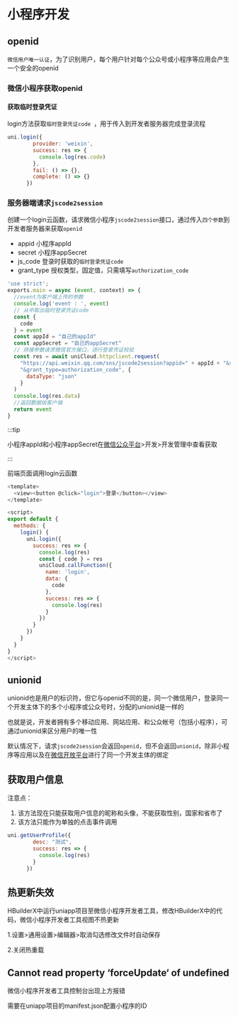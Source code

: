 

# 小程序开发

## openid

`微信用户唯一认证`，为了识别用户，每个用户针对每个公众号或小程序等应用会产生一个安全的openid

### 微信小程序获取openid

#### 获取临时登录凭证

login方法获取`临时登录凭证code `，用于传入到开发者服务器完成登录流程

```js
uni.login({
        provider: 'weixin',
        success: res => {
          console.log(res.code)
        },
        fail: () => {},
        complete: () => {}
      })
```

### 服务器端请求`jscode2session`

创建一个login云函数，请求微信小程序`jscode2session`接口，通过传入`四个参数`到开发者服务器来获取`openid`

- appid  小程序appId
- secret  小程序appSecret
- js_code  登录时获取的`临时登录凭证code`
- grant_type  授权类型，固定值，只需填写`authorization_code`

```js
'use strict';
exports.main = async (event, context) => {
  //event为客户端上传的参数
  console.log('event : ', event)
  // 从中取出临时登录凭证code
  const {
    code
  } = event
  const appId = "自己的appId"
  const appSecret = "自己的appSecret"
  // 拼接参数请求微信官方接口，进行登录凭证校验
  const res = await uniCloud.httpclient.request(
    "https://api.weixin.qq.com/sns/jscode2session?appid=" + appId + "&secret=" + appSecret + "&js_code=" + code +
    "&grant_type=authorization_code", {
      dataType: "json"
    }
  )
  console.log(res.data)
  //返回数据给客户端
  return event
}
```

:::tip

小程序appId和小程序appSecret在[微信公众平台](https://mp.weixin.qq.com/)>开发>开发管理中查看获取

:::

前端页面调用login云函数

```js
<template>
  <view><button @click="login">登录</button></view>
</template>

<script>
export default {
  methods: {
    login() {
      uni.login({
        success: res => {
          console.log(res)
          const { code } = res
          uniCloud.callFunction({
            name: 'login',
            data: {
              code
            },
            success: res => {
              console.log(res)
            }
          })
        }
      })
    }
  }
}
</script>
```

## unionid

unionid也是用户的标识符，但它与openid不同的是，同一个微信用户，登录同一个开发主体下的多个小程序或公众号时，分配的unionid是一样的

也就是说，开发者拥有多个移动应用、网站应用、和公众帐号（包括小程序），可通过unionid来区分用户的唯一性

默认情况下，请求`jscode2session`会返回`openid`，但不会返回`unionid`，除非小程序等应用以及在[微信开放平台](https://open.weixin.qq.com/)进行了同一个开发主体的绑定

## 获取用户信息

注意点：

1. 该方法现在只能获取用户信息的昵称和头像，不能获取性别，国家和省市了
2. 该方法只能作为单独的点击事件调用

```js
uni.getUserProfile({
        desc: "测试",
        success: res => {
          console.log(res)
        }
      })
```



## 热更新失效

HBuilderX中运行uniapp项目至微信小程序开发者工具，修改HBuilderX中的代码，微信小程序开发者工具视图不热更新

1.设置>通用设置>编辑器>取消勾选修改文件时自动保存

2.关闭热重载

## Cannot read property ‘forceUpdate‘ of undefined

微信小程序开发者工具控制台出现上方报错

需要在uniapp项目的manifest.json配置小程序的ID

